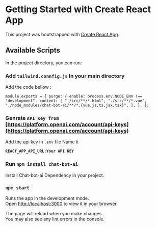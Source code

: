 # Getting Started with Create React App

This project was bootstrapped with [Create React App](https://github.com/facebook/create-react-app).

## Available Scripts

In the project directory, you can run:

### Add `tailwind.connfig.js` In your main directory

Add the code bellow :

`module.exports = {
  purge: {
    enable: process.env.NODE_ENV !== "development",
    content: [
      "./src/**/*.html",
      "./src/**/*.vue",
      "./node_modules/chat-bot-ai/**/*.{vue,js,ts,jsx,tsx}",
    ],
  },
};
`

### Genrate `API Key from ` [https://platform.openai.com/account/api-keys](https://platform.openai.com/account/api-keys)

Add the api key in `.env` file Name it

**`REACT_APP_API_URL:Your API KEY`**

### Run `npm install chat-bot-ai`

Install Chat-bot-ai Dependency in your project.

### `npm start`

Runs the app in the development mode.\
Open [http://localhost:3000](http://localhost:3000) to view it in your browser.

The page will reload when you make changes.\
You may also see any lint errors in the console.
